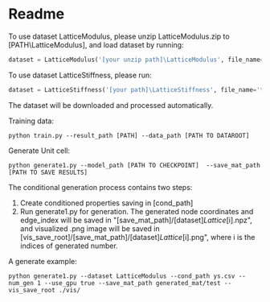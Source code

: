 # Readme

To use dataset LatticeModulus, please unzip LatticeModulus.zip to [PATH\LatticeModulus], and load dataset by running:
~~~python
dataset = LatticeModulus('[your unzip path]\LatticeModulus', file_name='data')
~~~

To use dataset LatticeStiffness, please run:
~~~python
dataset = LatticeStiffness('[your path]\LatticeStiffness', file_name='training')
~~~
The dataset will be downloaded and processed automatically.


Training data:

~~~shell
python train.py --result_path [PATH] --data_path [PATH TO DATAROOT]
~~~

Generate Unit cell:

~~~shell
python generate1.py --model_path [PATH TO CHECKPOINT]  --save_mat_path [PATH TO SAVE RESULTS]
~~~
The conditional generation process contains two steps:
1. Create conditioned properties saving in [cond_path]
2. Run generate1.py for generation. The generated node coordinates and edge_index will be saved in "[save_mat_path]/[dataset]_Lattice_[i].npz", and visualized .png image will be saved in [vis_save_root]/[save_mat_path]/[dataset]_Lattice_[i].png", where i is the indices of generated number.


A generate example:
~~~shell
python generate1.py --dataset LatticeModulus --cond_path ys.csv --num_gen 1 --use_gpu true --save_mat_path generated_mat/test --vis_save_root ./vis/
~~~






